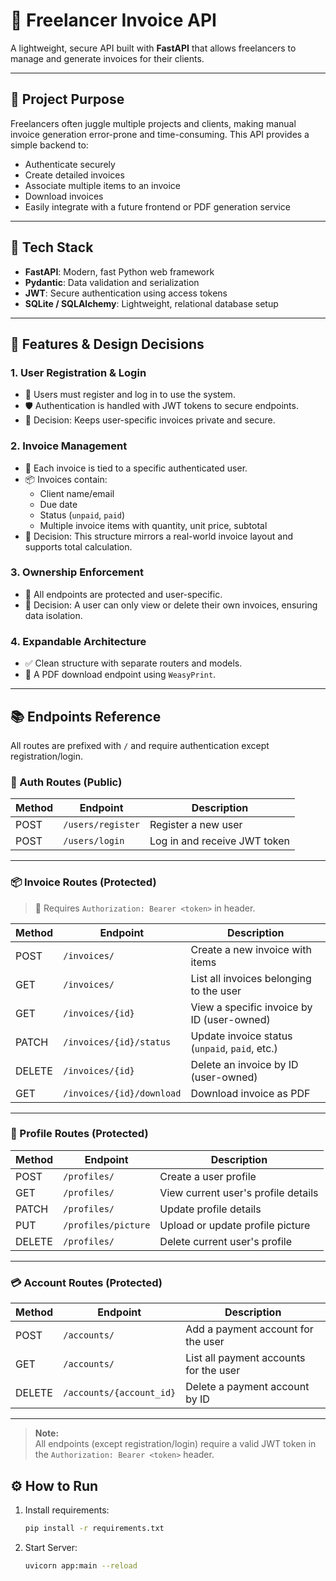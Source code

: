 # 🧾 Freelancer Invoice API

A lightweight, secure API built with **FastAPI** that allows freelancers to manage and generate invoices for their clients.

---

## 📌 Project Purpose

Freelancers often juggle multiple projects and clients, making manual invoice generation error-prone and time-consuming. This API provides a simple backend to:

- Authenticate securely
- Create detailed invoices
- Associate multiple items to an invoice
- Download invoices
- Easily integrate with a future frontend or PDF generation service

---

## 🚀 Tech Stack

- **FastAPI**: Modern, fast Python web framework
- **Pydantic**: Data validation and serialization
- **JWT**: Secure authentication using access tokens
- **SQLite / SQLAlchemy**: Lightweight, relational database setup

---

## 🔐 Features & Design Decisions

### 1. **User Registration & Login**
- 🔐 Users must register and log in to use the system.
- 🛡 Authentication is handled with JWT tokens to secure endpoints.
- 🎯 Decision: Keeps user-specific invoices private and secure.

### 2. **Invoice Management**
- 🧾 Each invoice is tied to a specific authenticated user.
- 📦 Invoices contain:
  - Client name/email
  - Due date
  - Status (`unpaid`, `paid`)
  - Multiple invoice items with quantity, unit price, subtotal
- 🎯 Decision: This structure mirrors a real-world invoice layout and supports total calculation.

### 3. **Ownership Enforcement**
- 🔐 All endpoints are protected and user-specific.
- 🎯 Decision: A user can only view or delete their own invoices, ensuring data isolation.

### 4. **Expandable Architecture**
- ✅ Clean structure with separate routers and models.
- 📄 A PDF download endpoint using `WeasyPrint`.

---

## 📚 Endpoints Reference

All routes are prefixed with `/` and require authentication except registration/login.

### 🔐 Auth Routes (Public)
| Method | Endpoint           | Description                    |
|--------|--------------------|--------------------------------|
| POST   | `/users/register`  | Register a new user            |
| POST   | `/users/login`     | Log in and receive JWT token   |

---

### 📦 Invoice Routes (Protected)
> 🔑 Requires `Authorization: Bearer <token>` in header.

| Method | Endpoint                       | Description                                         |
|--------|------------------------------- |-----------------------------------------------------|
| POST   | `/invoices/`                   | Create a new invoice with items                     |
| GET    | `/invoices/`                   | List all invoices belonging to the user             |
| GET    | `/invoices/{id}`               | View a specific invoice by ID (user-owned)          |
| PATCH  | `/invoices/{id}/status`        | Update invoice status (`unpaid`, `paid`, etc.)      |
| DELETE | `/invoices/{id}`               | Delete an invoice by ID (user-owned)                |
| GET    | `/invoices/{id}/download`      | Download invoice as PDF                             |

---

### 👤 Profile Routes (Protected)
| Method | Endpoint                | Description                                 |
|--------|-------------------------|---------------------------------------------|
| POST   | `/profiles/`            | Create a user profile                       |
| GET    | `/profiles/`            | View current user's profile details         |
| PATCH  | `/profiles/`            | Update profile details                      |
| PUT    | `/profiles/picture`     | Upload or update profile picture            |
| DELETE | `/profiles/`            | Delete current user's profile               |

---

### 💳 Account Routes (Protected)
| Method | Endpoint                | Description                                 |
|--------|-------------------------|---------------------------------------------|
| POST   | `/accounts/`            | Add a payment account for the user          |
| GET    | `/accounts/`            | List all payment accounts for the user      |
| DELETE | `/accounts/{account_id}`| Delete a payment account by ID              |

---

> **Note:**  
> All endpoints (except registration/login) require a valid JWT token in the `Authorization: Bearer <token>` header.

## ⚙️ How to Run

1. Install requirements:
   ```bash
   pip install -r requirements.txt
2. Start Server:
   ```bash
   uvicorn app:main --reload
